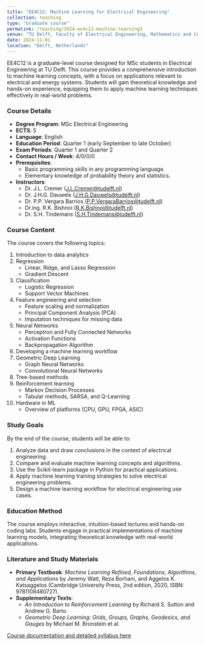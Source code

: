 ```yaml
---
title: "EE4C12: Machine Learning for Electrical Engineering"
collection: teaching
type: "Graduate course"
permalink: /teaching/2024-ee4c12-machine-learning3
venue: "TU Delft, Faculty of Electrical Engineering, Mathematics and Computer Science"
date: 2024-11-01
location: "Delft, Netherlands"
---
```


EE4C12 is a graduate-level course designed for MSc students in Electrical Engineering at TU Delft. This course provides a comprehensive introduction to machine learning concepts, with a focus on applications relevant to electrical and energy systems. Students will gain theoretical knowledge and hands-on experience, equipping them to apply machine learning techniques effectively in real-world problems.

### Course Details
- **Degree Program**: MSc Electrical Engineering
- **ECTS**: 5
- **Language**: English
- **Education Period**: Quarter 1 (early September to late October)
- **Exam Periods**: Quarter 1 and Quarter 2
- **Contact Hours / Week**: 4/0/0/0
- **Prerequisites**: 
  - Basic programming skills in any programming language.
  - Elementary knowledge of probability theory and statistics.
- **Instructors**:
  - Dr. J.L. Cremer ([J.L.Cremer@tudelft.nl](mailto:J.L.Cremer@tudelft.nl))
  - Dr. J.H.G. Dauwels ([J.H.G.Dauwels@tudelft.nl](mailto:J.H.G.Dauwels@tudelft.nl))
  - Dr. P.P. Vergara Barrios ([P.P.VergaraBarrios@tudelft.nl](mailto:P.P.VergaraBarrios@tudelft.nl))
  - Dr.ing. R.K. Bishnoi ([R.K.Bishnoi@tudelft.nl](mailto:R.K.Bishnoi@tudelft.nl))
  - Dr. S.H. Tindemans ([S.H.Tindemans@tudelft.nl](mailto:S.H.Tindemans@tudelft.nl))

### Course Content
The course covers the following topics:
1. Introduction to data analytics
2. Regression
   - Linear, Ridge, and Lasso Regression
   - Gradient Descent
3. Classification
   - Logistic Regression
   - Support Vector Machines
4. Feature engineering and selection
   - Feature scaling and normalization
   - Principal Component Analysis (PCA)
   - Imputation techniques for missing data
5. Neural Networks
   - Perceptron and Fully Connected Networks
   - Activation Functions
   - Backpropagation Algorithm
6. Developing a machine learning workflow
7. Geometric Deep Learning
   - Graph Neural Networks
   - Convolutional Neural Networks
8. Tree-based methods
9. Reinforcement learning
   - Markov Decision Processes
   - Tabular methods, SARSA, and Q-Learning
10. Hardware in ML
    - Overview of platforms (CPU, GPU, FPGA, ASIC)

### Study Goals
By the end of the course, students will be able to:
1. Analyze data and draw conclusions in the context of electrical engineering.
2. Compare and evaluate machine learning concepts and algorithms.
3. Use the Scikit-learn package in Python for practical applications.
4. Apply machine learning training strategies to solve electrical engineering problems.
5. Design a machine learning workflow for electrical engineering use cases.

### Education Method
The course employs interactive, intuition-based lectures and hands-on coding labs. Students engage in practical implementations of machine learning models, integrating theoretical knowledge with real-world applications.

### Literature and Study Materials
- **Primary Textbook**: *Machine Learning Refined, Foundations, Algorithms, and Applications* by Jeremy Watt, Reza Borhani, and Aggelos K. Katsaggelos (Cambridge University Press, 2nd edition, 2020, ISBN: 9781108480727).
- **Supplementary Texts**:
  - *An Introduction to Reinforcement Learning* by Richard S. Sutton and Andrew G. Barto.
  - *Geometric Deep Learning: Grids, Groups, Graphs, Geodesics, and Gauges* by Michael M. Bronstein et al.

[Course documentation and detailed syllabus here](https://studiegids.tudelft.nl/a101_displayCourse.do?course_id=67670)
